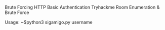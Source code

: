 Brute Forcing HTTP Basic Authentication
Tryhackme Room Enumeration & Brute Force


Usage:
~$python3 sigamigo.py username
